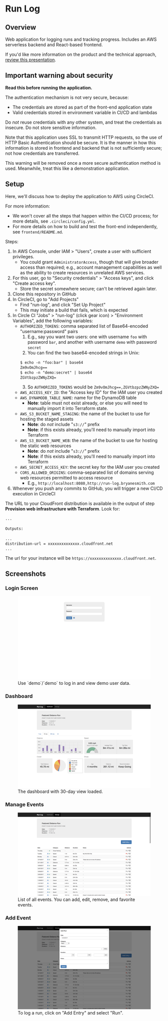 # Run Log

## Overview
Web application for logging runs and tracking progress. Includes an AWS serverless backend and React-based frontend.

If you'd like more information on the product and the technical approach,  [review this presentation](https://docs.google.com/presentation/d/1A99DvfPVWyc-2TcBnq0_8jJZ-GgUx-0bhkbwZQlP6-s).

## Important warning about security

**Read this before running the application.**

The authentication mechanism is not very secure, because:

* The credentials are stored as part of the front-end application state
* Valid credentials stored in environment variable in CI/CD and lambdas

Do _not_ reuse credentials with any other system, and treat the credentials as insecure. Do not store sensitive information.

Note that this application uses SSL to transmit HTTP requests, so the use of HTTP Basic Authentication should be secure. It is the manner in how this information is stored in frontend and backend that is not sufficiently secure; not how credentials are transferred.

This warning will be removed once a more secure authentication method is used. Meanwhile, treat this like a demonstration application.

## Setup

Here, we'll discuss how to deploy the application to AWS using CircleCI.

For more information:
* We won't cover all the steps that happen within the CI/CD process; for more details, see `.circleci/config.yml`.
* For more details on how to build and test the front-end independently, see `frontend/README.md`.

Steps:

1. In AWS Console, under IAM > "Users", create a user with sufficient privileges.
    - You could grant `AdministratorAccess`, though that will give broader access than required; e.g., account management capabilities as well as the ability to create resources in unrelated AWS services.
2. For this user, go to "Security credentials" > "Access keys", and click "Create access key".
    - Store the secret somewhere secure; can't be retrieved again later.
3. Clone this repository in GitHub
4. In CircleCI, go to "Add Projects"
    - Find "run-log", and click "Set Up Project"
    - This may initiate a build that fails, which is expected
5. In Circle CI "Jobs" > "run-log" (click gear icon) > "Environment Variables", add the following variables:
    - `AUTHORIZED_TOKENS`: comma separated list of Base64-encoded "username:password" pairs
      1. E.g., say you want two users: one with username `foo` with password `bar`, and another with username `demo` with password `secret`
      2. You can find the two base64-encoded strings in Unix:
      ```
      $ echo -n "foo:bar" | base64
      Zm9vOmJhcg==
      $ echo -n "demo:secret" | base64
      ZGVtbzpzZWNyZXQ=
      ```
      3. So `AUTHORIZED_TOKENS` would be `Zm9vOmJhcg==,ZGVtbzpzZWNyZXQ=`
    - `AWS_ACCESS_KEY_ID`: the "Access key ID" for the IAM user you created
    - `AWS_DYNAMODB_TABLE_NAME`: name for the DynamoDB table
        - **Note**: table must not exist already, or else you will need to manually import it into Terraform state.
    - `AWS_S3_BUCKET_NAME_STAGING`: the name of the bucket to use for hosting the staged assets
        - **Note**: do _not_ include "`s3://`" prefix
        - **Note**: if this exists already, you'll need to manually import into Terraform
    - `AWS_S3_BUCKET_NAME_WEB`: the name of the bucket to use for hosting the static web resources
        - **Note**: do _not_ include "`s3://`" prefix
        - **Note**: if this exists already, you'll need to manually import into Terraform
    - `AWS_SECRET_ACCESS_KEY`: the secret key for the IAM user you created
    - `CORS_ALLOWED_ORIGINS`: comma-separated list of domains serving web resources permitted to access resource
        - E.g., `http://localhost:8080,http://run-log.bryanesmith.com`
6. Whenever you push any commits to GitHub, you will trigger a new CI/CD execution in CircleCI

The URL to your CloudFront distribution is available in the output of step **Provision web infrastructure with Terraform**. Look for:

```
...

Outputs:

...
distribution-url = xxxxxxxxxxxxxx.cloudfront.net
...
```

The url for your instance will be `https://xxxxxxxxxxxxxx.cloudfront.net`.

## Screenshots

### Login Screen

<figure>
  <kbd>
    <img src="./images/0.png">
  </kbd>
  <figcaption>Use `demo`/`demo` to log in and view demo user data.</figcaption>
</figure>

### Dashboard

<figure>
  <kbd>
    <img src="./images/1.png">
  </kbd>
  <figcaption>The dashboard with 30-day view loaded.</figcaption>
</figure>

### Manage Events

<figure>
  <kbd>
    <img src="./images/2.png">
  </kbd>
  <figcaption>List of all events. You can add, edit, remove, and favorite events.</figcaption>
</figure>

### Add Event

<figure>
  <kbd>
    <img src="./images/3.png">
  </kbd>
  <figcaption>To log a run, click on "Add Entry" and select "Run".</figcaption>
</figure>
